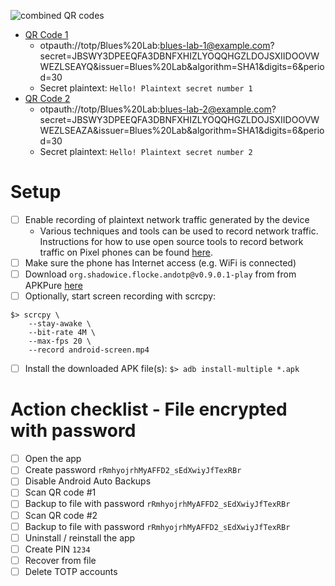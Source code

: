 ![combined QR codes](https://user-images.githubusercontent.com/945571/155418867-b13d4f69-a598-4a5c-8abe-31801aece1f5.png)

- [QR Code 1](https://user-images.githubusercontent.com/945571/155416190-d10440cc-bf4b-4592-952b-ac7aba3b130f.png)
  - otpauth://totp/Blues%20Lab:blues-lab-1@example.com?secret=JBSWY3DPEEQFA3DBNFXHIZLYOQQHGZLDOJSXIIDOOVWWEZLSEAYQ&issuer=Blues%20Lab&algorithm=SHA1&digits=6&period=30
  - Secret  plaintext: `Hello! Plaintext secret number 1`
- [QR Code 2](https://user-images.githubusercontent.com/945571/155416198-e6fe260a-0305-48da-90e1-137faccdc20c.png)
  - otpauth://totp/Blues%20Lab:blues-lab-2@example.com?secret=JBSWY3DPEEQFA3DBNFXHIZLYOQQHGZLDOJSXIIDOOVWWEZLSEAZA&issuer=Blues%20Lab&algorithm=SHA1&digits=6&period=30
  - Secret  plaintext: `Hello! Plaintext secret number 2`

# Setup

- [ ] Enable recording of plaintext network traffic generated by the device
  - Various techniques and tools can be used to record network traffic.
    Instructions for how to use open source tools to record betwork traffic on
    Pixel phones can be found [here](/capture-traffic/README.md).
- [ ] Make sure the phone has Internet access (e.g. WiFi is connected)
- [ ] Download `org.shadowice.flocke.andotp@v0.9.0.1-play` from from APKPure
      [here](https://apkpure.com/andotp-otp-authenticator/org.shadowice.flocke.andotp/versions)
- [ ] Optionally, start screen recording with scrcpy:
```
$> scrcpy \
    --stay-awake \
    --bit-rate 4M \
    --max-fps 20 \
    --record android-screen.mp4
```
- [ ] Install the downloaded APK file(s): `$> adb install-multiple *.apk`

# Action checklist - File encrypted with password

- [ ] Open the app
- [ ] Create password `rRmhyojrhMyAFFD2_sEdXwiyJfTexRBr`
- [ ] Disable Android Auto Backups
- [ ] Scan QR code #1
- [ ] Backup to file with password `rRmhyojrhMyAFFD2_sEdXwiyJfTexRBr`
- [ ] Scan QR code #2
- [ ] Backup to file with password `rRmhyojrhMyAFFD2_sEdXwiyJfTexRBr`
- [ ] Uninstall / reinstall the app
- [ ] Create PIN `1234`
- [ ] Recover from file
- [ ] Delete TOTP accounts
